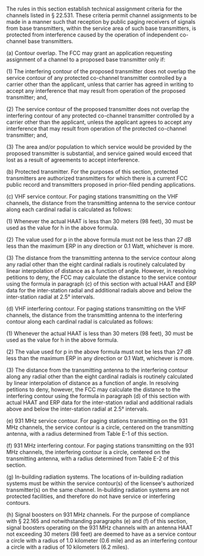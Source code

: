 The rules in this section establish technical assignment criteria for the channels listed in § 22.531. These criteria permit channel assignments to be made in a manner such that reception by public paging receivers of signals from base transmitters, within the service area of such base transmitters, is protected from interference caused by the operation of independent co-channel base transmitters.

(a) Contour overlap. The FCC may grant an application requesting assignment of a channel to a proposed base transmitter only if:

(1) The interfering contour of the proposed transmitter does not overlap the service contour of any protected co-channel transmitter controlled by a carrier other than the applicant, unless that carrier has agreed in writing to accept any interference that may result from operation of the proposed transmitter; and,

(2) The service contour of the proposed transmitter does not overlap the interfering contour of any protected co-channel transmitter controlled by a carrier other than the applicant, unless the applicant agrees to accept any interference that may result from operation of the protected co-channel transmitter; and,

(3) The area and/or population to which service would be provided by the proposed transmitter is substantial, and service gained would exceed that lost as a result of agreements to accept interference.

(b) Protected transmitter. For the purposes of this section, protected transmitters are authorized transmitters for which there is a current FCC public record and transmitters proposed in prior-filed pending applications.

(c) VHF service contour. For paging stations transmitting on the VHF channels, the distance from the transmitting antenna to the service contour along each cardinal radial is calculated as follows:
                

(1) Whenever the actual HAAT is less than 30 meters (98 feet), 30 must be used as the value for h in the above formula.

(2) The value used for p in the above formula must not be less than 27 dB less than the maximum ERP in any direction or 0.1 Watt, whichever is more.

(3) The distance from the transmitting antenna to the service contour along any radial other than the eight cardinal radials is routinely calculated by linear interpolation of distance as a function of angle. However, in resolving petitions to deny, the FCC may calculate the distance to the service contour using the formula in paragraph (c) of this section with actual HAAT and ERP data for the inter-station radial and additional radials above and below the inter-station radial at 2.5° intervals.

(d) VHF interfering contour. For paging stations transmitting on the VHF channels, the distance from the transmitting antenna to the interfering contour along each cardinal radial is calculated as follows:
                

(1) Whenever the actual HAAT is less than 30 meters (98 feet), 30 must be used as the value for h in the above formula.

(2) The value used for p in the above formula must not be less than 27 dB less than the maximum ERP in any direction or 0.1 Watt, whichever is more.

(3) The distance from the transmitting antenna to the interfering contour along any radial other than the eight cardinal radials is routinely calculated by linear interpolation of distance as a function of angle. In resolving petitions to deny, however, the FCC may calculate the distance to the interfering contour using the formula in paragraph (d) of this section with actual HAAT and ERP data for the inter-station radial and additional radials above and below the inter-station radial at 2.5° intervals.

(e) 931 MHz service contour. For paging stations transmitting on the 931 MHz channels, the service contour is a circle, centered on the transmitting antenna, with a radius determined from Table E-1 of this section.
                

(f) 931 MHz interfering contour. For paging stations transmitting on the 931 MHz channels, the interfering contour is a circle, centered on the transmitting antenna, with a radius determined from Table E-2 of this section.

(g) In-building radiation systems. The locations of in-building radiation systems must be within the service contour(s) of the licensee's authorized transmitter(s) on the same channel. In-building radiation systems are not protected facilities, and therefore do not have service or interfering contours.

(h) Signal boosters on 931 MHz channels. For the purpose of compliance with § 22.165 and notwithstanding paragraphs (e) and (f) of this section, signal boosters operating on the 931 MHz channels with an antenna HAAT not exceeding 30 meters (98 feet) are deemed to have as a service contour a circle with a radius of 1.0 kilometer (0.6 mile) and as an interfering contour a circle with a radius of 10 kilometers (6.2 miles).

